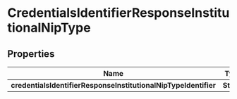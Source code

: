 # CredentialsIdentifierResponseInstitutionalNipType

## Properties
Name | Type | Description | Notes
------------ | ------------- | ------------- | -------------
**credentialsIdentifierResponseInstitutionalNipTypeIdentifier** | **String** |  | 

